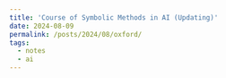 ```yaml
---
title: 'Course of Symbolic Methods in AI (Updating)'
date: 2024-08-09
permalink: /posts/2024/08/oxford/
tags:
  - notes
  - ai
---
```

